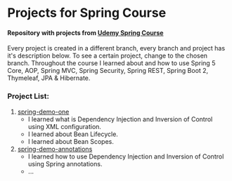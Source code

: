 # Projects for Spring Course

#### Repository with projects from [Udemy Spring Course](https://www.udemy.com/spring-hibernate-tutorial/)

Every project is created in a different branch, every branch and project has it's description below. To see a certain project, change to the chosen branch. Throughout the course I learned about and how to use Spring 5 Core, AOP, Spring MVC, Spring Security, Spring REST, Spring Boot 2, Thymeleaf, JPA & Hibernate.

### Project List:
1. [spring-demo-one](https://github.com/mateuszkochanek/Spring-Udemy-Projects/tree/spring-demo-one)
    - I learned what is Dependency Injection and Inversion of Control using XML configuration.
    - I learned about Bean Lifecycle.
    - I learned about Bean Scopes.
2. [spring-demo-annotations](https://github.com/mateuszkochanek/Spring-Udemy-Projects/tree/spring-demo-annotations)
    - I learned how to use Dependency Injection and Inversion of Control using Spring annotations.
    - ...